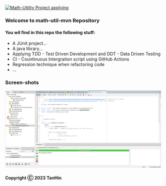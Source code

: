 [![Math-Utility Project applying](https://github.com/shellingford-03/math-util-mvn/actions/workflows/mathutil-ci.yml/badge.svg)](https://github.com/shellingford-03/math-util-mvn/actions/workflows/mathutil-ci.yml)
### Welcome to math-util-mvn Repository

#### You wil find in this repo the following stuff:

* A JUnit project...
* A java library...
* Applying TDD - Test Driven Development and DDT - Data Driven Testing
* CI - Countinuous Intergration script using GitHub Actions
* Regression technique when refactoring code
* ...



### Screen-shots
![Source-code-with-JUnit](https://raw.githubusercontent.com/shellingford-03/math-util-mvn/main/screenshots/Source-code-with-JUnit.png)
#### Copyright Ⓒ 2023 TanHin 
